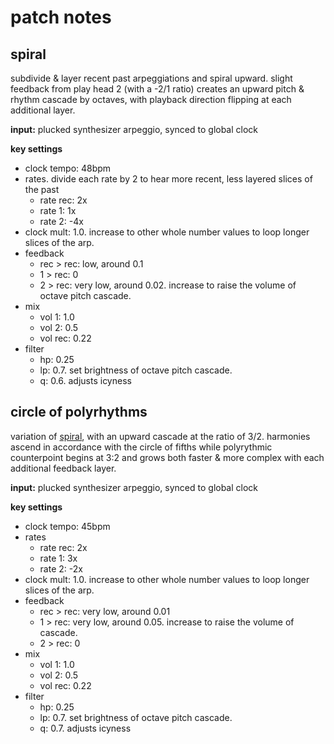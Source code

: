 # patch notes

## spiral

subdivide & layer recent past arpeggiations and spiral upward. slight feedback from play head 2 (with a -2/1 ratio) creates an upward pitch & rhythm cascade by octaves, with playback direction flipping at each additional layer.

**input:** plucked synthesizer arpeggio, synced to global clock

**key settings**
- clock tempo: 48bpm
- rates. divide each rate by 2 to hear more recent, less layered slices of the past
  - rate rec: 2x
  - rate 1: 1x
  - rate 2: -4x
- clock mult: 1.0. increase to other whole number values to loop longer slices of the arp.
- feedback
  - rec > rec: low, around 0.1
  - 1 > rec: 0
  - 2 > rec: very low, around 0.02. increase to raise the volume of octave pitch cascade.
- mix
  - vol 1: 1.0
  - vol 2: 0.5
  - vol rec: 0.22
- filter
  - hp: 0.25
  - lp: 0.7. set brightness of octave pitch cascade.
  - q: 0.6. adjusts icyness

## circle of polyrhythms

variation of [spiral](#spiral), with an upward cascade at the ratio of 3/2. harmonies ascend in accordance with the circle of fifths while polyrythmic counterpoint begins at 3:2 and grows both faster & more complex with each additional feedback layer.

**input:** plucked synthesizer arpeggio, synced to global clock

**key settings**
- clock tempo: 45bpm
- rates
  - rate rec: 2x
  - rate 1: 3x
  - rate 2: -2x
- clock mult: 1.0. increase to other whole number values to loop longer slices of the arp.
- feedback
  - rec > rec: very low, around 0.01
  - 1 > rec: very low, around 0.05. increase to raise the volume of cascade.
  - 2 > rec: 0
- mix
  - vol 1: 1.0
  - vol 2: 0.5
  - vol rec: 0.22
- filter
  - hp: 0.25
  - lp: 0.7. set brightness of octave pitch cascade.
  - q: 0.7. adjusts icyness


